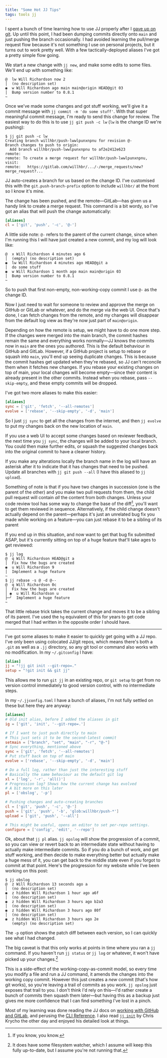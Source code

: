 ```yaml
---
title: "Some Hot JJ Tips"
tags: tools jj
---
```


I spent a bunch of time learning how to use JJ properly after I [gave up on git](/2024/04/01/its-not-me-its-git/). Up until this point, I had been dumping commits directly onto `main` and just pushing the branch occasionally. I had avoided learning the pull/merge request flow because it's not something I use on personal projects, but it turns out to work pretty well. With a few tactically-deployed aliases I've got a pretty simple flow going.

We start a new change with `jj new`, and make some edits to some files. We'll end up with something like:

```
@  lw Will Richardson now 2
│  (no description set)
◉  w Will Richardson ago main main@origin HEAD@git 03
│  Bump version number to 0.8.1
~
```

Once we've made some changes and got stuff working, we'll give it a commit message with `jj commit -m 'do some stuff'`. With that super meaningful commit message, I'm ready to send this change for review. The easiest way to do this is to use `jj git push -c lw` (`lw` is the change ID we're pushing):

```shell
$ jj git push -c lw
Creating branch willhbr/push-lwwlpunxnpnu for revision @-
Branch changes to push to origin:
  Add branch willhbr/push-lwwlpunxnpnu to af2e2412e623
remote:
remote: To create a merge request for willhbr/push-lwwlpunxnpnu, visit:
remote:   https://gitlab.com/willhbr/.../-/merge_requests/new?merge_request?...
```

JJ auto-creates a branch for us based on the change ID. I've customised this with the `git.push-branch-prefix` option to include `willhbr/` at the front so I know it's mine.

The change has been pushed, and the remote—GitLab—has given us a handy link to create a merge request. This command is a bit wordy, so I've got an alias that will push the change automatically:

```toml
[aliases]
cl = ['git', 'push', '-c', '@-']
```

A little side note: `@-` refers to the parent of the current change, since when I'm running this I will have just created a new commit, and my log will look like:

```
@  x Will Richardson 4 minutes ago 6
│  (empty) (no description set)
◉  lw Will Richardson 4 minutes ago HEAD@git a
│  do some stuff
◉  w Will Richardson 1 month ago main main@origin 03
│  Bump version number to 0.8.1
~
```

So to push that first non-empty, non-working-copy commit I use `@-` as the change ID.

Now I just need to wait for someone to review and approve the merge on GitHub or GitLab or whatever, and do the merge via the web UI. Once that's done, I can fetch changes from the remote, and my changes will disappear from the default log view as they're now just part of `main@origin`.

Depending on how the remote is setup, we might have to do one more step. If the changes were merged into the main branch, the commit hashes remain the same and everything works normally—JJ knows the commits now in `main` are the ones you authored. This is the default behaviour in GitHub and GitLab. However, if a GitHub project is setup to rebase or squash into `main`, you'll end up seeing duplicate changes. This is because the commit hashes get updated when they're rebased, so JJ can't reconcile them when it fetches new changes. If you rebase your existing changes on top of main, your local changes will become empty—since their content is already present in the other commits. Instead when you rebase, pass `--skip-empty`, and these empty commits will be dropped.

I've got two more aliases to make this easier:

```toml
[aliases]
sync = ['git', 'fetch', '--all-remotes']
evolve = ['rebase', '--skip-empty', '-d', 'main']
```

So I just `jj sync` to get all the changes from the internet, and then `jj evolve` to put my changes back on the new location of `main`.

If you use a web UI to accept some changes based on reviewer feedback, the next time you `jj sync`, the changes will be added to your local branch. You could then make further edits, or squash the suggested changes back into the original commit to have a cleaner history.

If you make any alterations locally the branch name in the log will have an asterisk after it to indicate that it has changes that need to be pushed. Update all branches with `jj git push --all` (I have this aliased to `jj upload`).

Something of note is that if you have two changes in succession (one is the parent of the other) and you make two pull requests from them, the child pull request will contain _all_ the content from both changes. Unless your code review tool has some way to change the base of the diff[^iykyk], you'll want to get them reviewed in sequence. Alternatively, if the child change doesn't actually depend on the parent—perhaps it's just an unrelated bug fix you made while working on a feature—you can just rebase it to be a sibling of its parent

[^iykyk]: If you know, you know.

If you end up in this situation, and now want to get that bug fix submitted ASAP, but it's currently sitting on top of a huge feature that'll take ages to get reviewed:

```shell
$ jj log
@  q Will Richardson HEAD@git a
│  Fix how the bugs are created
◉  u Will Richardson 9
│  Implement a huge feature
~
$ jj rebase -s @ -d @--
@  q Will Richardson 0c
│  Fix how the bugs are created
│ ◉  u Will Richardson u
├─╯  Implement a huge feature
~
```

That little rebase trick takes the current change and moves it to be a sibling of its parent. I've used the `hg` equivalent of this for years to get code merged that I had written in the opposite order I should have.

---

I've got some aliases to make it easier to quickly get going with a JJ repo. I've only been using colocated JJ/git repos, which means there's both a `.git` as well as a `.jj` directory, so any git tool or command also works with no modification. In my `~/.gitconfig` I have:

```toml
[alias]
jj = "!jj git init --git-repo=."
setup = "!git init && git jj"
```

This allows me to run `git jj` in an existing repo, or `git setup` to get from no version control immediately to good version control, with no intermediate steps.

In my `~/.jjconfig.toml` I have a bunch of aliases, I'm not fully settled on these but here they are anyway:

```toml
[aliases]
# Old init alias, before I added the aliases in git
ig = ['git', 'init', '--git-repo=.']

# If I want to just push directly to main
# This just sets it to be the second-latest commit
setmain = ["branch", "set", "main", "-r", "@-"]
# Sync everything, mentioned above
sync = ['git', 'fetch', '--all-remotes']
# Put stuff back on top of main
evolve = ['rebase', '--skip-empty', '-d', 'main']

# Do a full log, rather than just the interesting stuff
# Basically the same behaviour as the default git log
xl = ['log', '-r', 'all()']
# Progression log? Shows how the current change has evolved
# A bit more on this later
pl = ['obslog', '-p']

# Pushing changes and auto-creating branches
cl = ['git', 'push', '-c', '@-']
push = ['git', 'push', '-b', 'glob:willhbr/push-*']
upload = ['git', 'push', '--all']

# This might be useful, opens an editor to set per-repo settings.
configure = ['config', 'edit', '--repo']
```

Ok, about that `jj pl` alias. `jj opslog` will show the progression of a commit, so you can view or revert back to an intermediate state without having to actually make intermediate commits. So if you do a bunch of work, and get stuff working, and then decide to make everything better but actually make a huge mess of it, you can get back to the middle state even if you forgot to commit at that point. Here's the progression for my website while I've been working on this post:

```shell
$ jj obslog
@  z Will Richardson 13 seconds ago a
│  (no description set)
◉  z hidden Will Richardson 1 hour ago a6f
│  (no description set)
◉  z hidden Will Richardson 3 hours ago b2a3
│  (no description set)
◉  z hidden Will Richardson 3 hours ago 80f
│  (no description set)
◉  z hidden Will Richardson 3 hours ago 2e
   (empty) (no description set)
```

The `-p` option shows the patch diff between each version, so I can quickly see what I had changed.

The big caveat is that this only works at points in time where you ran a `jj` command. If you haven't run `jj status` or `jj log` or whatever, it won't have picked up your changes.[^watcher]

[^watcher]: It does have some filesystem watcher, which I assume will keep this fully up-to-date, but I assume you're not running that.

This is a side-effect of the working-copy-as-commit model, so every time you modify a file and run a JJ command, it amends the changes into the working copy commit. However this just creates a _new_ commit (that's how git works), so you're leaving a trail of commits as you work. `jj opslog` just exposes that trail to you. I don't think I'd rely on this—I'd rather create a bunch of commits then squash them later—but having this as a backup just gives me more confidence that I can find something I've lost in a pinch.

Most of my learning was done reading the JJ docs on [working with GitHub and GitLab](https://martinvonz.github.io/jj/v0.17.1/github/), and perusing the [CLI Reference](https://martinvonz.github.io/jj/v0.17.1/cli-reference/). I also read [`jj init`](https://v5.chriskrycho.com/essays/jj-init/) by Chris Krycho the other day and enjoyed his detailed look at things.
